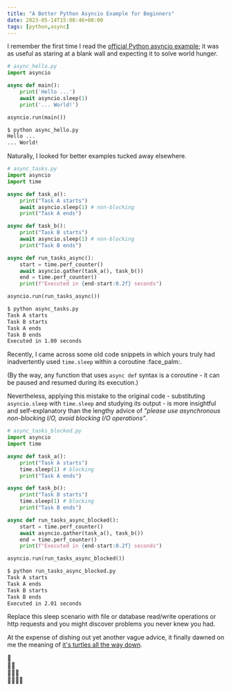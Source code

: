 ```yaml
---
title: "A Better Python Asyncio Example for Beginners"
date: 2023-05-14T15:08:46+08:00
tags: [python,async]
---
```


I remember the first time I read the [official Python asyncio example](https://docs.python.org/3/library/asyncio.html); it was as useful as staring at a blank wall and expecting it to solve world hunger. 

```python
# async_hello.py 
import asyncio

async def main():
    print('Hello ...')
    await asyncio.sleep(1)
    print('... World!')

asyncio.run(main())
```

```sh
$ python async_hello.py
Hello ...
... World!
```

Naturally, I looked for better examples tucked away elsewhere.

```python
# async_tasks.py 
import asyncio
import time

async def task_a():
    print("Task A starts")
    await asyncio.sleep(1) # non-blocking
    print("Task A ends")

async def task_b():
    print("Task B starts")
    await asyncio.sleep(1) # non-blocking
    print("Task B ends")

async def run_tasks_async():
    start = time.perf_counter()
    await asyncio.gather(task_a(), task_b())
    end = time.perf_counter()
    print(f"Executed in {end-start:0.2f} seconds")

asyncio.run(run_tasks_async())
```

```sh
$ python async_tasks.py 
Task A starts
Task B starts
Task A ends
Task B ends
Executed in 1.00 seconds
```

Recently, I came across some old code snippets in which yours truly had inadvertently used `time.sleep` within a coroutine :face_palm:. 

(By the way, any function that uses `async def` syntax is a coroutine - it can be paused and resumed during its execution.)

Nevertheless, applying this mistake to the original code - substituting `asyncio.sleep` with `time.sleep` and studying its output - is more insightful and self-explanatory than the lengthy advice of _"please use asynchronous non-blocking I/O, avoid blocking I/O operations"_. 

```python
# async_tasks_blocked.py 
import asyncio
import time

async def task_a():
    print("Task A starts")
    time.sleep(1) # blocking
    print("Task A ends")

async def task_b():
    print("Task B starts")
    time.sleep(1) # blocking
    print("Task B ends")

async def run_tasks_async_blocked():
    start = time.perf_counter()
    await asyncio.gather(task_a(), task_b())
    end = time.perf_counter()
    print(f"Executed in {end-start:0.2f} seconds")

asyncio.run(run_tasks_async_blocked())
```

```sh
$ python run_tasks_async_blocked.py 
Task A starts
Task A ends
Task B starts
Task B ends
Executed in 2.01 seconds
```

Replace this sleep scenario with file or database read/write operations or http requests and you might discover problems you never knew you had.

At the expense of dishing out yet another vague advice, it finally dawned on me the meaning of [it's turtles all the way down](https://en.wikipedia.org/wiki/Turtles_all_the_way_down). 

:turtle:<br>:turtle::turtle:<br>:turtle::turtle::turtle:<br>:turtle::turtle::turtle::turtle: